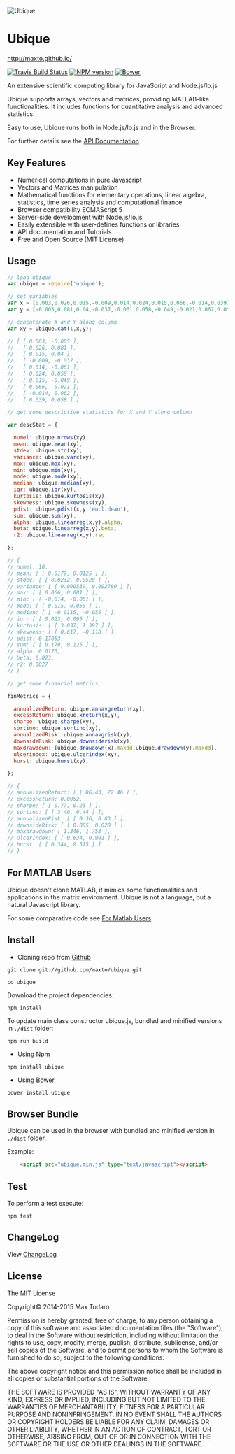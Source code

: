 ![Ubique](http://maxto.github.io/ubique-logo.jpg)

# Ubique
http://maxto.github.io/

[![Travis Build Status](https://travis-ci.org/maxto/ubique.svg?style=flat)](https://travis-ci.org/maxto/ubique)
[![NPM version](http://img.shields.io/npm/v/ubique.svg?style=flat)](https://www.npmjs.com/package/ubique)
[![Bower](https://img.shields.io/bower/v/bootstrap.svg?style=flat)](http://bower.io/search/?q=ubique)

An extensive scientific computing library for JavaScript and Node.js/Io.js
 
Ubique supports arrays, vectors and matrices, providing MATLAB-like functionalities. It includes functions for quantitative analysis and advanced statistics. 

Easy to use, Ubique runs both in Node.js/Io.js and in the Browser.

For further details see the [API Documentation](/doc/contents.md)

## Key Features

- Numerical computations in pure Javascript
- Vectors and Matrices manipulation
- Mathematical functions for elementary operations, linear algebra, statistics, time series analysis and computational finance
- Browser compatibility ECMAScript 5
- Server-side development with Node.js/Io.js
- Easily extensible with user-defines functions or libraries
- API documentation and Tutorials
- Free and Open Source (MIT License)

## Usage

```js
// load ubique
var ubique = require('ubique');

// set variables
var x = [0.003,0.026,0.015,-0.009,0.014,0.024,0.015,0.066,-0.014,0.039];
var y = [-0.005,0.081,0.04,-0.037,-0.061,0.058,-0.049,-0.021,0.062,0.058];

// concatenate X and Y along column
var xy = ubique.cat(1,x,y);

// [ [ 0.003, -0.005 ],
//   [ 0.026, 0.081 ],
//   [ 0.015, 0.04 ],
//   [ -0.009, -0.037 ],
//   [ 0.014, -0.061 ],
//   [ 0.024, 0.058 ],
//   [ 0.015, -0.049 ],
//   [ 0.066, -0.021 ],
//   [ -0.014, 0.062 ],
//   [ 0.039, 0.058 ] ]

// get some descriptive statistics for X and Y along column

var descStat = {

  numel: ubique.nrows(xy),
  mean: ubique.mean(xy),
  stdev: ubique.std(xy),
  variance: ubique.varc(xy),
  max: ubique.max(xy),
  min: ubique.min(xy),
  mode: ubique.mode(xy),
  median: ubique.median(xy),
  iqr: ubique.iqr(xy),
  kurtosis: ubique.kurtosis(xy),
  skewness: ubique.skewness(xy),
  pdist: ubique.pdist(x,y,'euclidean'),
  sum: ubique.sum(xy),
  alpha: ubique.linearreg(x,y).alpha,
  beta: ubique.linearreg(x,y).beta,
  r2: ubique.linearreg(x,y).rsq

};

// {
// numel: 10,
// mean: [ [ 0.0179, 0.0125 ] ],
// stdev: [ [ 0.0232, 0.0528 ] ],
// variance: [ [ 0.000539, 0.002789 ] ],
// max: [ [ 0.066, 0.081 ] ],
// min: [ [ -0.014, -0.061 ] ],
// mode: [ [ 0.015, 0.058 ] ],
// median: [ [ -0.0115, -0.055 ] ],
// iqr: [ [ 0.023, 0.095 ] ],
// kurtosis: [ [ 3.037, 1.397 ] ],
// skewness: [ [ 0.617, -0.118 ] ],
// pdist: 0.17053,
// sum: [ [ 0.179, 0.125 ] ],
// alpha: 0.0176,
// beta: 0.023,
// r2: 0.0027
// }

// get some financial metrics

finMetrics = {

  annualizedReturn: ubique.annavgreturn(xy),
  excessReturn: ubique.xreturn(x,y),
  sharpe: ubique.sharpe(xy),
  sortino: ubique.sortino(xy),
  annualizedRisk: ubique.annavgrisk(xy),
  downsideRisk: ubique.downsiderisk(xy),
  maxdrawdown: [ubique.drawdown(x).maxdd,ubique.drawdown(y).maxdd],
  ulcerindex: ubique.ulcerindex(xy),
  hurst: ubique.hurst(xy),

};

// {
// annualizedReturn: [ [ 86.43, 22.46 ] ],
// excessReturn: 0.0052,
// sharpe: [ [ 0.77, 0.23 ] ],
// sortino: [ [ 3.40, 0.44 ] ],
// annualizedRisk: [ [ 0.36, 0.83 ] ],
// downsideRisk: [ [ 0.005, 0.028 ] ],
// maxdrawdown: [ 1.346, 1.753 ],
// ulcerindex: [ [ 0.634, 0.991 ] ],
// hurst: [ [ 0.344, 0.515 ] ]
// }
```

## For MATLAB Users

Ubique doesn't clone MATLAB, it mimics some functionalities and applications in the matrix environment. Ubique is not a language, but a natural Javascript library.

For some comparative code see [For Matlab Users](/doc/formatlabusers.md)

## Install

- Cloning repo from [Github](https://github.com/)

```
git clone git://github.com/maxto/ubique.git

cd ubique
```

Download the project dependencies:

```
npm install
```

To update main class constructor ubique.js, bundled and minified versions in `./dist` folder:

```
npm run build
```

- Using [Npm](https://www.npmjs.com/package/ubique)

```
npm install ubique
```

- Using [Bower](http://bower.io/search/?q=ubique)


```
bower install ubique
```

## Browser Bundle

Ubique can be used in the browser with bundled and minified version in `./dist` folder.

Example:

```html
	<script src="ubique.min.js" type="text/javascript"></script>
```

## Test

To perform a test execute:

```
npm test
```

## ChangeLog

View [ChangeLog](CHANGELOG.md) 

## License

The MIT License 

Copyright© 2014-2015 Max Todaro

Permission is hereby granted, free of charge, to any person obtaining a copy
of this software and associated documentation files (the "Software"), to deal
in the Software without restriction, including without limitation the rights
to use, copy, modify, merge, publish, distribute, sublicense, and/or sell
copies of the Software, and to permit persons to whom the Software is
furnished to do so, subject to the following conditions:

The above copyright notice and this permission notice shall be included in all
copies or substantial portions of the Software.

THE SOFTWARE IS PROVIDED "AS IS", WITHOUT WARRANTY OF ANY KIND, EXPRESS OR
IMPLIED, INCLUDING BUT NOT LIMITED TO THE WARRANTIES OF MERCHANTABILITY,
FITNESS FOR A PARTICULAR PURPOSE AND NONINFRINGEMENT. IN NO EVENT SHALL THE
AUTHORS OR COPYRIGHT HOLDERS BE LIABLE FOR ANY CLAIM, DAMAGES OR OTHER
LIABILITY, WHETHER IN AN ACTION OF CONTRACT, TORT OR OTHERWISE, ARISING FROM,
OUT OF OR IN CONNECTION WITH THE SOFTWARE OR THE USE OR OTHER DEALINGS IN THE
SOFTWARE.







